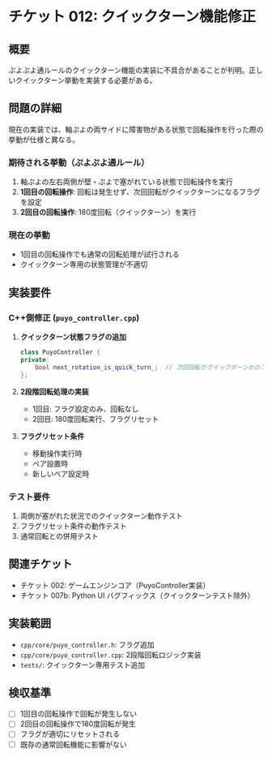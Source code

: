# チケット 012: クイックターン機能修正

## 概要
ぷよぷよ通ルールのクイックターン機能の実装に不具合があることが判明。正しいクイックターン挙動を実装する必要がある。

## 問題の詳細
現在の実装では、軸ぷよの両サイドに障害物がある状態で回転操作を行った際の挙動が仕様と異なる。

### 期待される挙動（ぷよぷよ通ルール）
1. 軸ぷよの左右両側が壁・ぷよで塞がれている状態で回転操作を実行
2. **1回目の回転操作**: 回転は発生せず、次回回転がクイックターンになるフラグを設定
3. **2回目の回転操作**: 180度回転（クイックターン）を実行

### 現在の挙動
- 1回目の回転操作でも通常の回転処理が試行される
- クイックターン専用の状態管理が不適切

## 実装要件

### C++側修正 (`puyo_controller.cpp`)
1. **クイックターン状態フラグの追加**
   ```cpp
   class PuyoController {
   private:
       bool next_rotation_is_quick_turn_;  // 次回回転がクイックターンかのフラグ
   };
   ```

2. **2段階回転処理の実装**
   - 1回目: フラグ設定のみ、回転なし
   - 2回目: 180度回転実行、フラグリセット

3. **フラグリセット条件**
   - 移動操作実行時
   - ペア設置時
   - 新しいペア設定時

### テスト要件
1. 両側が塞がれた状況でのクイックターン動作テスト
2. フラグリセット条件の動作テスト
3. 通常回転との併用テスト

## 関連チケット
- チケット 002: ゲームエンジンコア（PuyoController実装）
- チケット 007b: Python UI バグフィックス（クイックターンテスト除外）

## 実装範囲
- `cpp/core/puyo_controller.h`: フラグ追加
- `cpp/core/puyo_controller.cpp`: 2段階回転ロジック実装
- `tests/`: クイックターン専用テスト追加

## 検収基準
- [ ] 1回目の回転操作で回転が発生しない
- [ ] 2回目の回転操作で180度回転が発生
- [ ] フラグが適切にリセットされる
- [ ] 既存の通常回転機能に影響がない